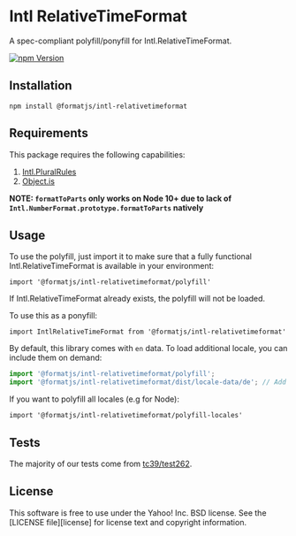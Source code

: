 # Intl RelativeTimeFormat

A spec-compliant polyfill/ponyfill for Intl.RelativeTimeFormat.

[![npm Version][npm-badge]][npm]

## Installation

```
npm install @formatjs/intl-relativetimeformat
```

## Requirements

This package requires the following capabilities:

1. [Intl.PluralRules](https://developer.mozilla.org/en-US/docs/Web/JavaScript/Reference/Global_Objects/PluralRules)
2. [Object.is](https://developer.mozilla.org/en-US/docs/Web/JavaScript/Reference/Global_Objects/Object/is)

**NOTE: `formatToParts` only works on Node 10+ due to lack of `Intl.NumberFormat.prototype.formatToParts` natively**

## Usage

To use the polyfill, just import it to make sure that a fully functional Intl.RelativeTimeFormat is available in your environment:

```
import '@formatjs/intl-relativetimeformat/polyfill'
```

If Intl.RelativeTimeFormat already exists, the polyfill will not be loaded.

To use this as a ponyfill:

```
import IntlRelativeTimeFormat from '@formatjs/intl-relativetimeformat'
```

By default, this library comes with `en` data. To load additional locale, you can include them on demand:

```js
import '@formatjs/intl-relativetimeformat/polyfill';
import '@formatjs/intl-relativetimeformat/dist/locale-data/de'; // Add locale data for de
```

If you want to polyfill all locales (e.g for Node):

```
import '@formatjs/intl-relativetimeformat/polyfill-locales'
```

## Tests

The majority of our tests come from [tc39/test262](https://github.com/tc39/test262/tree/master/test/intl402/RelativeTimeFormat).

## License

This software is free to use under the Yahoo! Inc. BSD license.
See the [LICENSE file][license] for license text and copyright information.

[npm]: https://www.npmjs.org/package/@formatjs/intl-relativetimeformat
[npm-badge]: https://img.shields.io/npm/v/@formatjs/intl-relativetimeformat.svg?style=flat-square
